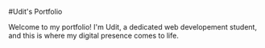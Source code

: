 #Udit's Portfolio

Welcome to my portfolio! I'm Udit, a dedicated web developement student, and this is where my digital presence comes to life.
